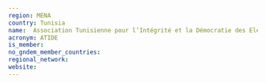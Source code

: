 ```yaml
---
region: MENA
country: Tunisia
name:  Association Tunisienne pour l’Intégrité et la Démocratie des Elections (ATIDE)
acronym: ATIDE
is_member: 
no_gndem_member_countries: 
regional_network: 
website: 
---
```

